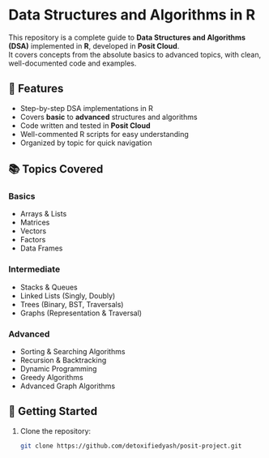 # Data Structures and Algorithms in R

This repository is a complete guide to **Data Structures and Algorithms (DSA)** implemented in **R**, developed in **Posit Cloud**.  
It covers concepts from the absolute basics to advanced topics, with clean, well-documented code and examples.

## 📌 Features
- Step-by-step DSA implementations in R
- Covers **basic** to **advanced** structures and algorithms
- Code written and tested in **Posit Cloud**
- Well-commented R scripts for easy understanding
- Organized by topic for quick navigation

## 📚 Topics Covered
### Basics
- Arrays & Lists
- Matrices
- Vectors
- Factors
- Data Frames

### Intermediate
- Stacks & Queues
- Linked Lists (Singly, Doubly)
- Trees (Binary, BST, Traversals)
- Graphs (Representation & Traversal)

### Advanced
- Sorting & Searching Algorithms
- Recursion & Backtracking
- Dynamic Programming
- Greedy Algorithms
- Advanced Graph Algorithms

## 🚀 Getting Started
1. Clone the repository:
   ```bash
   git clone https://github.com/detoxifiedyash/posit-project.git
